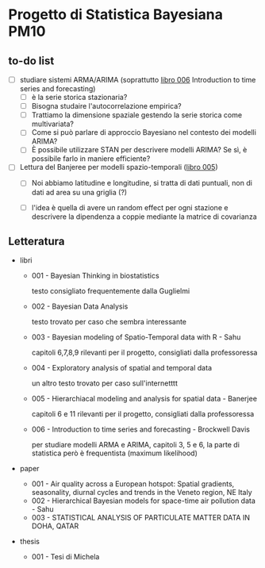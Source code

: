 # Progetto di Statistica Bayesiana PM10


## to-do list
- [ ] studiare sistemi ARMA/ARIMA (soprattutto <ins>libro 006</ins> Introduction to time series and forecasting)
  - [ ] è la serie storica stazionaria?
  - [ ] Bisogna studaire l'autocorrelazione empirica?
  - [ ] Trattiamo la dimensione spaziale gestendo la serie storica come multivariata?
  - [ ] Come si può parlare di approccio Bayesiano nel contesto dei modelli ARIMA?
  - [ ] È possibile utilizzare STAN per descrivere modelli ARIMA? Se sì, è possibile farlo in maniere efficiente?
- [ ] Lettura del Banjeree per modelli spazio-temporali (<ins>libro 005</ins>)
  - [ ] Noi abbiamo latitudine e longitudine, si tratta di dati puntuali, non di dati ad area su una griglia (?)
  - [ ] l'idea è quella di avere un random effect per ogni stazione e descrivere la dipendenza a coppie mediante la matrice di covarianza



## Letteratura

- libri
  - 001 - Bayesian Thinking in biostatistics
  
      testo consigliato frequentemente dalla Guglielmi
    
  - 002 - Bayesian Data Analysis
   
      testo trovato per caso che sembra interessante
    
  - 003 - Bayesian modeling of Spatio-Temporal data with R - Sahu
   
      capitoli 6,7,8,9 rilevanti per il progetto, consigliati dalla professoressa
    
  - 004 - Exploratory analysis of spatial and temporal data
   
      un altro testo trovato per caso sull'internetttt
    
  - 005 - Hierarchiacal modeling and analysis for spatial data - Banerjee
   
      capitoli 6 e 11 rilevanti per il progetto, consigliati dalla professoressa
    
  - 006 - Introduction to time series and forecasting - Brockwell Davis
   
      per studiare modelli ARMA e ARIMA, capitoli 3, 5 e 6, la parte di statistica però è frequentista (maximum likelihood)


- paper
  - 001 - Air quality across a European hotspot: Spatial gradients, seasonality, diurnal cycles and trends in the Veneto region, NE Italy
  - 002 - Hierarchical Bayesian models for space-time air pollution data - Sahu
  - 003 - STATISTICAL ANALYSIS OF PARTICULATE MATTER DATA IN DOHA, QATAR


- thesis
  - 001 - Tesi di Michela


